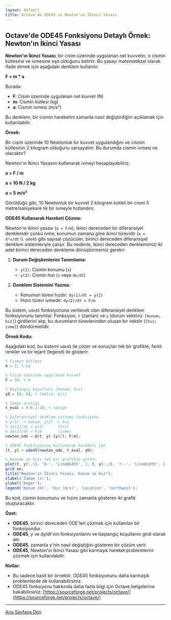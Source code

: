 ```yaml
---
layout: default
title: Octave'de ODE45 ve Newton'un İkinci Yasası
---
```

## Octave'de ODE45 Fonksiyonu Detaylı Örnek: Newton'ın İkinci Yasası

**Newton'ın İkinci Yasası**, bir cisim üzerinde uygulanan net kuvvetin, o cismin kütlesine ve ivmesine eşit olduğunu belirtir. Bu yasayı matematiksel olarak ifade etmek için aşağıdaki denklem kullanılır:

**F = m * a**

Burada:

* **F**: Cisim üzerinde uygulanan net kuvvet (N)
* **m**: Cismin kütlesi (kg)
* **a**: Cismin ivmesi (m/s²)

Bu denklem, bir cismin hareketini zamanla nasıl değiştirdiğini açıklamak için kullanılabilir. 

**Örnek:**

Bir cisim üzerinde 10 Newtonluk bir kuvvet uygulandığını ve cismin kütlesinin 2 kilogram olduğunu varsayalım. Bu durumda cismin ivmesi ne olacaktır?

Newton'ın İkinci Yasasını kullanarak ivmeyi hesaplayabiliriz:

**a = F / m**

**a = 10 N / 2 kg**

**a = 5 m/s²**

Görüldüğü gibi, 10 Newtonluk bir kuvvet 2 kilogram kütleli bir cismi 5 metre/saniyekare lik bir ivmeyle hızlandırır.

**ODE45 Kullanarak Hareketi Çözme:**

Newton'ın ikinci yasası (`a = F/m`), ikinci dereceden bir diferansiyel denklemdir çünkü ivme, konumun zamana göre ikinci türevidir (`a = d²x/dt²`). `ode45` gibi sayısal çözücüler, birinci dereceden diferansiyel denklem sistemleriyle çalışır. Bu nedenle, ikinci dereceden denklemimizi iki adet birinci dereceden denkleme dönüştürmemiz gerekir:

1.  **Durum Değişkenlerini Tanımlama:**
    *   `y(1)`: Cismin konumu (`x`)
    *   `y(2)`: Cismin hızı (`v` veya `dx/dt`)

2.  **Denklem Sistemini Yazma:**
    *   Konumun türevi hızdır: `dy(1)/dt = y(2)`
    *   Hızın türevi ivmedir: `dy(2)/dt = F/m`

Bu sistem, `ode45` fonksiyonuna verilecek olan diferansiyel denklem fonksiyonunu tanımlar. Fonksiyon, `t` (zaman) ve `y` (durum vektörü: `[konum; hız]`) girdilerini alıp, bu durumların türevlerinden oluşan bir vektör (`[hız; ivme]`) döndürmelidir.

**Örnek Kodu:**

Aşağıdaki kod, bu sistemi `ode45` ile çözer ve sonuçları tek bir grafikte, farklı renkler ve bir lejant (legend) ile gösterir.

```octave
% Cismin kütlesi
m = 2; % kg

% Cisim üzerinde uygulanan kuvvet
F = 10; % N

% Başlangıç koşulları [konum; hız]
y0 = [0; 0]; % [metre; m/s]

% Zaman aralığı
t_eval = 0:0.1:10; % saniye

% Diferansiyel denklem sistemi fonksiyonu
% y(1) -> konum, y(2) -> hız
% dy(1)/dt = y(2)      (hız)
% dy(2)/dt = F/m       (ivme)
newton_ode = @(t, y) [y(2); F/m];

% ODE45 fonksiyonunu kullanarak hareketi çöz
[t, y] = ode45(newton_ode, t_eval, y0);

% Konumu ve hızı tek bir grafikte göster
plot(t, y(:,1), 'b-', 'LineWidth', 2, t, y(:,2), 'r--', 'LineWidth', 2);
grid on;
title("Newton'ın İkinci Yasası: Konum ve Hız");
xlabel('Zaman (s)');
ylabel('Değer');
legend('Konum (m)', 'Hız (m/s)', 'Location', 'northwest');
```

Bu kod, cismin konumunu ve hızını zamanla gösteren iki grafik oluşturacaktır.

**Özet:**

* **ODE45**, birinci dereceden ODE'leri çözmek için kullanılan bir fonksiyondur.
* **ODE45**, y ve dy/dt'nin fonksiyonlarını ve başlangıç koşullarını girdi olarak alır.
* **ODE45**, zamanla y'nin nasıl değiştiğini gösteren bir çözüm verir.
* **ODE45**, Newton'ın İkinci Yasası gibi karmaşık hareket problemlerini çözmek için kullanılabilir.

**Notlar:**

* Bu sadece basit bir örnektir. ODE45 fonksiyonunu daha karmaşık problemlerde de kullanabilirsiniz.
* ODE45 fonksiyonu hakkında daha fazla bilgi için Octave belgelerine bakabilirsiniz: [https://sourceforge.net/projects/octave/](https://sourceforge.net/projects/octave/)

---
[Ana Sayfaya Dön](./)
